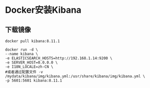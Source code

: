 # Docker安装Kibana

## 下载镜像
```shell
docker pull kibana:8.11.1
```

```shell
docker run -d \
--name kibana \
-e ELASTICSEARCH_HOSTS=http://192.168.1.14:9200 \
-e SERVER_HOST=0.0.0.0 \
-e I18N_LOCALE=zh-CN \
#或者通过配置文件 -v /mydata/kibana/img/kibana.yml:/usr/share/kibana/img/kibana.yml \
-p 5601:5601 kibana:8.11.1
```
